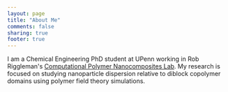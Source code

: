 ```yaml
---
layout: page
title: "About Me"
comments: false
sharing: true
footer: true
---
```


I am a Chemical Engineering PhD student at UPenn working in Rob Riggleman's [Computational Polymer Nanocomposites Lab](http://rrgroup.seas.upenn.edu). My research is focused on studying nanoparticle dispersion relative to diblock copolymer domains using polymer field theory simulations.
